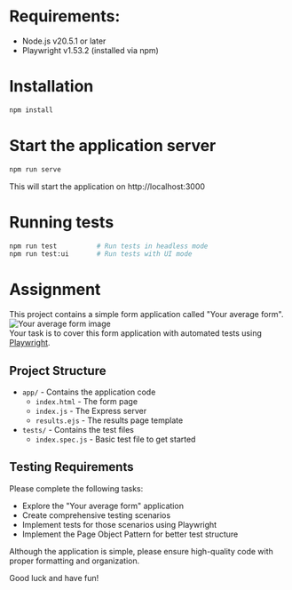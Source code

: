 # Requirements:
- Node.js v20.5.1 or later
- Playwright v1.53.2 (installed via npm)

# Installation  
```bash
npm install
```

# Start the application server  
```bash
npm run serve
```
This will start the application on http://localhost:3000

# Running tests  
```bash
npm run test          # Run tests in headless mode
npm run test:ui       # Run tests with UI mode
```

# Assignment  
This project contains a simple form application called "Your average form".  
![Your average form image](public/webpage.jpg)  
Your task is to cover this form application with automated tests using [Playwright](https://playwright.dev/).  

## Project Structure
- `app/` - Contains the application code
  - `index.html` - The form page
  - `index.js` - The Express server
  - `results.ejs` - The results page template
- `tests/` - Contains the test files
  - `index.spec.js` - Basic test file to get started

## Testing Requirements
Please complete the following tasks:
- Explore the "Your average form" application
- Create comprehensive testing scenarios
- Implement tests for those scenarios using Playwright
- Implement the Page Object Pattern for better test structure

Although the application is simple, please ensure high-quality code with proper formatting and organization.

Good luck and have fun!